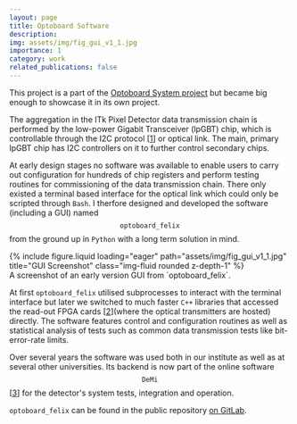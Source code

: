 ```yaml
---
layout: page
title: Optoboard Software
description: 
img: assets/img/fig_gui_v1_1.jpg
importance: 1
category: work
related_publications: false
---
```


This project is a part of the [Optoboard System project](/projects/optoboard_system) but became big enough to showcase it in its own project.

The aggregation in the ITk Pixel Detector data transmission chain is performed by the low-power Gigabit Transceiver (lpGBT) chip, which is controllable through the I2C protocol [[1](https://community.nxp.com/t5/MQX-Software-Solutions-Knowledge/Introduction-to-I2C-Interface/ta-p/1120762)] or optical link.
The main, primary lpGBT chip has I2C controllers on it to further control secondary chips.

At early design stages no software was available to enable users to carry out configuration for hundreds of chip registers and perform testing routines for commissioning of the data transmission chain.
There only existed a terminal based interface for the optical link which could only be scripted through `Bash`.
I therfore designed and developed the software (including a GUI) named $$\texttt{optoboard_felix}$$ from the ground up in `Python` with a long term solution in mind.

<div class="row justify-content-sm-center">
    <div class="col-sm-9 mt-3 mt-md-0">
        {% include figure.liquid loading="eager" path="assets/img/fig_gui_v1_1.jpg" title="GUI Screenshot" class="img-fluid rounded z-depth-1" %}
    </div>
</div>
<div class="caption">
    A screenshot of an early version GUI from `optoboard_felix`.
</div>

At first `optoboard_felix` utilised subprocesses to interact with the terminal interface but later we switched to much faster `C++` libraries that accessed the read-out FPGA cards [[2](https://atlas-project-felix.web.cern.ch/atlas-project-felix/)](where the optical transmitters are hosted) directly.
The software features control and configuration routines as well as statistical analysis of tests such as common data transmission tests like bit-error-rate limits.

Over several years the software was used both in our institute as well as at several other universities.
Its backend is now part of the online software $$\texttt{DeMi}$$ [[3](https://demi.docs.cern.ch/)] for the detector's system tests, integration and operation.

`optoboard_felix` can be found in the public repository [on GitLab](https://gitlab.cern.ch/bat/optoboard_felix/).